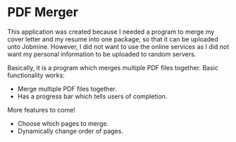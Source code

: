 PDF Merger
==========

This application was created because I needed a program to merge my cover letter and my resume into one package, 
so that it can be uploaded unto Jobmine. However, I did not want to use the online services as I did not want my personal information to be uploaded to random servers.

Basically, it is a program which merges multiple PDF files together.
Basic functionality works:
* Merge multiple PDF files together.
* Has a progress bar which tells users of completion.
  
More features to come!
* Choose which pages to merge.
* Dynamically change order of pages.
